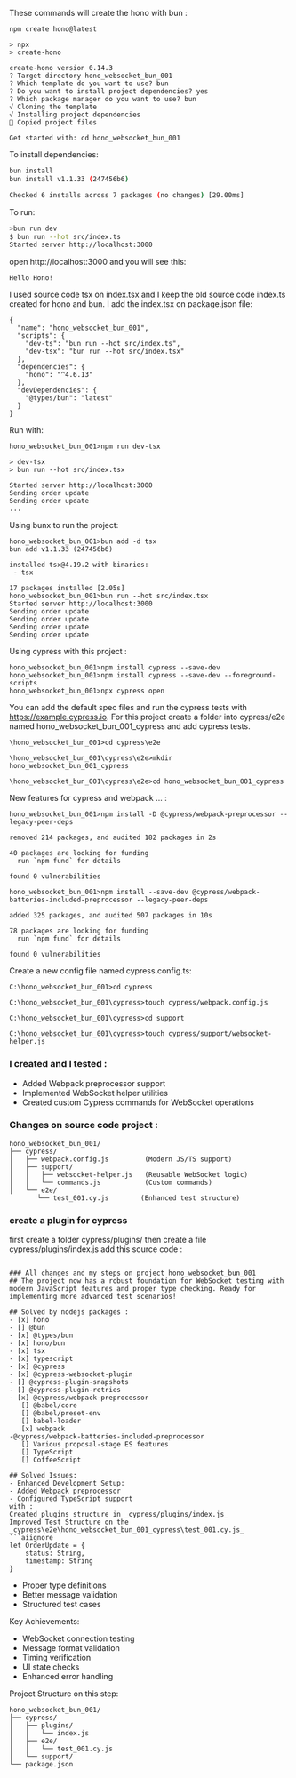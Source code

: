 These commands will create the hono with bun :
```aiignore
npm create hono@latest

> npx
> create-hono

create-hono version 0.14.3
? Target directory hono_websocket_bun_001
? Which template do you want to use? bun
? Do you want to install project dependencies? yes
? Which package manager do you want to use? bun
√ Cloning the template
√ Installing project dependencies
🎉 Copied project files

Get started with: cd hono_websocket_bun_001
```
To install dependencies:
```sh
bun install
bun install v1.1.33 (247456b6)

Checked 6 installs across 7 packages (no changes) [29.00ms]
```

To run:
```sh
>bun run dev
$ bun run --hot src/index.ts
Started server http://localhost:3000
```

open http://localhost:3000 and you will see this:
```aiignore
Hello Hono!
```
I used source code tsx on index.tsx and I keep the old source code index.ts created for hono and bun.
I add the index.tsx on package.json file:
```aiignore
{
  "name": "hono_websocket_bun_001",
  "scripts": {
    "dev-ts": "bun run --hot src/index.ts",
    "dev-tsx": "bun run --hot src/index.tsx"
  },
  "dependencies": {
    "hono": "^4.6.13"
  },
  "devDependencies": {
    "@types/bun": "latest"
  }
}
```
Run with:
```aiignore
hono_websocket_bun_001>npm run dev-tsx   

> dev-tsx
> bun run --hot src/index.tsx

Started server http://localhost:3000
Sending order update
Sending order update
...
```
Using bunx to run the project:
```aiignore
hono_websocket_bun_001>bun add -d tsx
bun add v1.1.33 (247456b6)

installed tsx@4.19.2 with binaries:
 - tsx

17 packages installed [2.05s]
hono_websocket_bun_001>bun run --hot src/index.tsx
Started server http://localhost:3000
Sending order update
Sending order update
Sending order update
Sending order update
```

Using cypress with this project :
```aiignore
hono_websocket_bun_001>npm install cypress --save-dev       
hono_websocket_bun_001>npm install cypress --save-dev --foreground-scripts 
hono_websocket_bun_001>npx cypress open                                    
```
You can add the default spec files and run the cypress tests with https://example.cypress.io.
For this project create a folder into cypress/e2e named hono_websocket_bun_001_cypress and add cypress tests.
```aiignore
\hono_websocket_bun_001>cd cypress\e2e

\hono_websocket_bun_001\cypress\e2e>mkdir hono_websocket_bun_001_cypress

\hono_websocket_bun_001\cypress\e2e>cd hono_websocket_bun_001_cypress

```
New features for cypress and webpack ... :
```aiignore
hono_websocket_bun_001>npm install -D @cypress/webpack-preprocessor --legacy-peer-deps

removed 214 packages, and audited 182 packages in 2s

40 packages are looking for funding
  run `npm fund` for details

found 0 vulnerabilities

hono_websocket_bun_001>npm install --save-dev @cypress/webpack-batteries-included-preprocessor --legacy-peer-deps 

added 325 packages, and audited 507 packages in 10s

78 packages are looking for funding
  run `npm fund` for details

found 0 vulnerabilities

```
Create a new config file named cypress.config.ts:
```aiignore
C:\hono_websocket_bun_001>cd cypress

C:\hono_websocket_bun_001\cypress>touch cypress/webpack.config.js

C:\hono_websocket_bun_001\cypress>cd support

C:\hono_websocket_bun_001\cypress>touch cypress/support/websocket-helper.js

```
### I created and I tested :
- Added Webpack preprocessor support
- Implemented WebSocket helper utilities
- Created custom Cypress commands for WebSocket operations

### Changes on source code project :
```aiignore
hono_websocket_bun_001/
├── cypress/
│   ├── webpack.config.js         (Modern JS/TS support)
│   ├── support/
│   │   ├── websocket-helper.js   (Reusable WebSocket logic)
│   │   └── commands.js           (Custom commands)
│   └── e2e/
       └── test_001.cy.js        (Enhanced test structure)

```
### create a plugin for cypress 
first create a folder cypress/plugins/
then create a file cypress/plugins/index.js
add this source code :
```aiignore

### All changes and my steps on project hono_websocket_bun_001
## The project now has a robust foundation for WebSocket testing with modern JavaScript features and proper type checking. Ready for implementing more advanced test scenarios!

## Solved by nodejs packages :
- [x] hono
- [] @bun 
- [x] @types/bun
- [x] hono/bun
- [x] tsx
- [x] typescript
- [x] @cypress
- [x] @cypress-websocket-plugin
- [] @cypress-plugin-snapshots
- [] @cypress-plugin-retries
- [x] @cypress/webpack-preprocessor
   [] @babel/core
   [] @babel/preset-env
   [] babel-loader
   [x] webpack
-@cypress/webpack-batteries-included-preprocessor
   [] Various proposal-stage ES features
   [] TypeScript
   [] CoffeeScript

## Solved Issues:
- Enhanced Development Setup:
- Added Webpack preprocessor
- Configured TypeScript support
with : 
Created plugins structure in _cypress/plugins/index.js_
Improved Test Structure on the _cypress\e2e\hono_websocket_bun_001_cypress\test_001.cy.js_
```aiignore
let OrderUpdate = {
    status: String,
    timestamp: String
}
```
- Proper type definitions
- Better message validation
- Structured test cases

Key Achievements:
- WebSocket connection testing
- Message format validation
- Timing verification
- UI state checks
- Enhanced error handling

Project Structure on this step:
```aiignore
hono_websocket_bun_001/
├── cypress/
│   ├── plugins/
│   │   └── index.js         
│   ├── e2e/
│   │   └── test_001.cy.js   
│   └── support/
└── package.json             
```
